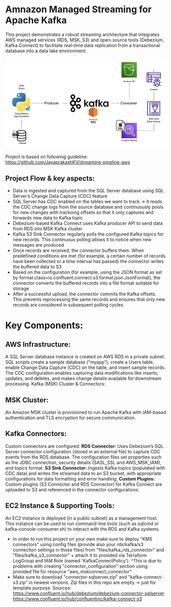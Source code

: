 # Amnazon Managed Streaming for Apache Kafka
This project demonstrates a robust streaming architecture that integrates AWS managed services (RDS, MSK, S3) and open-source tools (Debezium, Kafka Connect) to facilitate real-time data replication from a transactional database into a data lake environment.


![MSK AWS](kafka.png)

Project is based on following guideline:
https://github.com/JayaprakashKV/streaming-pipeline-aws


## Project Flow & key aspects:
- Data is ingested and captured from the SQL Server database using SQL Server’s Change Data Capture (CDC) feature
- SQL Server has CDC enabled on the tables we want to track -> it  reads the CDC change logs from the source database and continuously pools for new changes with trackoing offsets so that it only captures and forwards new data to Kafka topic
- Debezium-based Kafka Connect uses Kafka producer API to send data from RDS into MSK Kafka cluster
- Kafka S3 Sink Connector regularly polls the configured Kafka topics for new records. This continuous polling allows it to notice when new messages are produced
- Once records are received, the connector buffers them. When predefined conditions are met (for example, a certain number of records have been collected or a time interval has passed) the connector writes the buffered data to S3
- Based on the configuration (for example, using the JSON format as set by format.class=io.confluent.connect.s3.format.json.JsonFormat), the connector converts the buffered records into a file format suitable for storage
- After a successful upload, the connector commits the Kafka offsets. This prevents reprocessing the same records and ensures that only new records are considered in subsequent polling cycles.


# Key Components:

## AWS Infrastructure:
A SQL Server database instance is created on AWS RDS in a private subnet.
SQL scripts create a sample database (“myapp”), create a Users table, enable Change Data Capture (CDC) on the table, and insert sample records. The CDC configuration enables capturing data modifications like inserts, updates, and deletes, and makes change details available for downstream processing.
Kafka (MSK) Cluster & Connectors:
## MSK Cluster:
An Amazon MSK cluster is provisioned to run Apache Kafka with IAM-based authentication and TLS encryption for secure communication.
## Kafka Connectors:
Custom connectors are configured:
**RDS Connector:**
Uses Debezium’s SQL Server connector configuration (stored in an external file) to capture CDC events from the RDS database. The configuration files set properties such as the JDBC connection, security details (SASL_SSL and AWS_MSK_IAM), and topics format.
**S3 Sink Connector:**
Ingests Kafka topics (populated with CDC data) and writes the streamed data to an S3 bucket, with appropriate configurations for data formatting and error handling.
**Custom Plugins:**
Custom plugins (S3 Connector and RDS Connector) for Kafka Connect are uploaded to S3 and referenced in the connector configurations.
## EC2 Instance & Supporting Tools:
An EC2 instance is deployed (in a public subnet) as a management host. This instance can be used to run command-line tools (such as sqlcmd or kafka-console-consumer.sh) to interact with the RDS and Kafka systems.

- In order to run this project on your own make sure to deploy "KMS connectors" using config files (provide also your rds/kafka/s3 connection settings in those files) from "files/kafka_rds_connector" and "files/kafka_s3_connector" + attach it to provided via Terraform LogGroup and IAM Role (named 'KafkaConnectPolicy'). 
^This is due to problems with creating "connector_configuration" section using provided file for resource "aws_mskconnect_connector"
- Make sure to download "connector-sqlserver.zip" and "kafka-connect-s3.zip" in newest versions. Zip files in this repo are empty -> just for template purpose. Sources:
https://www.confluent.io/hub/debezium/debezium-connector-sqlserver
https://www.confluent.io/hub/confluentinc/kafka-connect-s3
